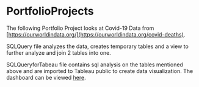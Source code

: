 # PortfolioProjects

The following Portfolio Project looks at Covid-19 Data from [https://ourworldindata.org/](https://ourworldindata.org/covid-deaths).

SQLQuery file analyzes the data, creates temporary tables and a view to further analyze and join 2 tables into one.

SQLQueryforTabeau file contains sql analysis on the tables mentioned above and are imported to Tableau public to create data visualization. The dashboard can be viewed [here](https://public.tableau.com/app/profile/peter.al.ahmar/viz/Covid-19DashboardDecember2023/Dashboard1?publish=yes).
